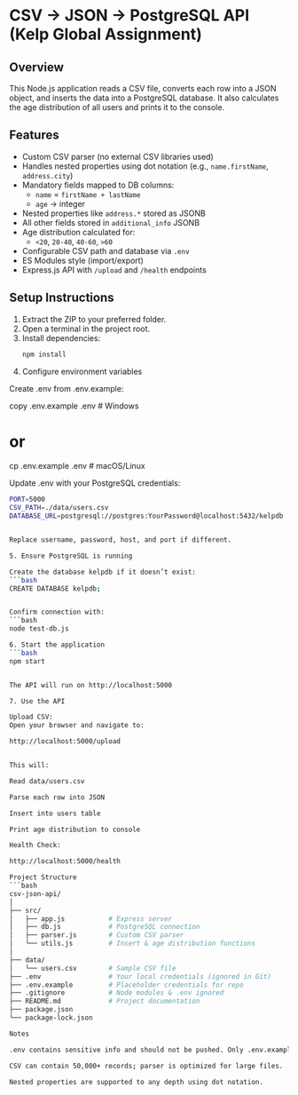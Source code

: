 # CSV → JSON → PostgreSQL API (Kelp Global Assignment)

## Overview
This Node.js application reads a CSV file, converts each row into a JSON object, and inserts the data into a PostgreSQL database. It also calculates the age distribution of all users and prints it to the console.

## Features
- Custom CSV parser (no external CSV libraries used)
- Handles nested properties using dot notation (e.g., `name.firstName`, `address.city`)
- Mandatory fields mapped to DB columns:
  - `name` = `firstName + lastName`
  - `age` → integer
- Nested properties like `address.*` stored as JSONB
- All other fields stored in `additional_info` JSONB
- Age distribution calculated for:
  - `<20`, `20-40`, `40-60`, `>60`
- Configurable CSV path and database via `.env`
- ES Modules style (import/export)
- Express.js API with `/upload` and `/health` endpoints

## Setup Instructions
1. Extract the ZIP to your preferred folder.
2. Open a terminal in the project root.
3. Install dependencies:
   ```bash
   npm install


4. Configure environment variables

Create .env from .env.example:

copy .env.example .env    # Windows
# or
cp .env.example .env      # macOS/Linux


Update .env with your PostgreSQL credentials:
```bash
PORT=5000
CSV_PATH=./data/users.csv
DATABASE_URL=postgresql://postgres:YourPassword@localhost:5432/kelpdb


Replace username, password, host, and port if different.

5. Ensure PostgreSQL is running

Create the database kelpdb if it doesn’t exist:
```bash
CREATE DATABASE kelpdb;


Confirm connection with:
```bash
node test-db.js

6. Start the application
```bash
npm start


The API will run on http://localhost:5000

7. Use the API

Upload CSV:
Open your browser and navigate to:

http://localhost:5000/upload


This will:

Read data/users.csv

Parse each row into JSON

Insert into users table

Print age distribution to console

Health Check:

http://localhost:5000/health

Project Structure
```bash
csv-json-api/
│
├── src/
│   ├── app.js           # Express server
│   ├── db.js            # PostgreSQL connection
│   ├── parser.js        # Custom CSV parser
│   └── utils.js         # Insert & age distribution functions
│
├── data/
│   └── users.csv        # Sample CSV file
├── .env                 # Your local credentials (ignored in Git)
├── .env.example         # Placeholder credentials for repo
├── .gitignore           # Node modules & .env ignored
├── README.md            # Project documentation
├── package.json
└── package-lock.json

Notes

.env contains sensitive info and should not be pushed. Only .env.example is in the repo.

CSV can contain 50,000+ records; parser is optimized for large files.

Nested properties are supported to any depth using dot notation.